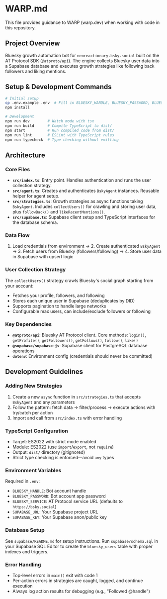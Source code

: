 # WARP.md

This file provides guidance to WARP (warp.dev) when working with code in this repository.

## Project Overview

Bluesky growth automation bot for `neoreactionary.bsky.social` built on the AT Protocol SDK (`@atproto/api`). The engine collects Bluesky user data into a Supabase database and executes growth strategies like following back followers and liking mentions.

## Setup & Development Commands

```bash
# Initial setup
cp .env.example .env  # Fill in BLUESKY_HANDLE, BLUESKY_PASSWORD, BLUESKY_SERVICE
npm install

# Development
npm run dev        # Watch mode with tsx
npm run build      # Compile TypeScript to dist/
npm start          # Run compiled code from dist/
npm run lint       # ESLint with TypeScript rules
npm run typecheck  # Type checking without emitting
```

## Architecture

### Core Files

- **`src/index.ts`**: Entry point. Handles authentication and runs the user collection strategy.
- **`src/agent.ts`**: Creates and authenticates `BskyAgent` instances. Reusable helper for agent setup.
- **`src/strategies.ts`**: Growth strategies as async functions taking `BskyAgent`. Includes `collectUsers()` for crawling and storing user data, plus `followBack()` and `likeRecentMentions()`.
- **`src/supabase.ts`**: Supabase client setup and TypeScript interfaces for the database schema.

### Data Flow

1. Load credentials from environment → 2. Create authenticated `BskyAgent` → 3. Fetch users from Bluesky (followers/following) → 4. Store user data in Supabase with upsert logic

### User Collection Strategy

The `collectUsers()` strategy crawls Bluesky's social graph starting from your account:
- Fetches your profile, followers, and following
- Stores each unique user in Supabase (deduplicates by DID)
- Supports pagination to handle large networks
- Configurable max users, can include/exclude followers or following

### Key Dependencies

- **`@atproto/api`**: Bluesky AT Protocol client. Core methods: `login()`, `getProfile()`, `getFollowers()`, `getFollows()`, `follow()`, `like()`
- **`@supabase/supabase-js`**: Supabase client for PostgreSQL database operations
- **`dotenv`**: Environment config (credentials should never be committed)

## Development Guidelines

### Adding New Strategies

1. Create a new `async` function in `src/strategies.ts` that accepts `BskyAgent` and any parameters
2. Follow the pattern: fetch data → filter/process → execute actions with try/catch per action
3. Import and call from `src/index.ts` with error handling

### TypeScript Configuration

- Target: ES2022 with strict mode enabled
- Module: ES2022 (use `import`/`export`, not `require`)
- Output: `dist/` directory (gitignored)
- Strict type checking is enforced—avoid `any` types

### Environment Variables

Required in `.env`:
- `BLUESKY_HANDLE`: Bot account handle
- `BLUESKY_PASSWORD`: Bot account app password
- `BLUESKY_SERVICE`: AT Protocol service URL (defaults to `https://bsky.social`)
- `SUPABASE_URL`: Your Supabase project URL
- `SUPABASE_KEY`: Your Supabase anon/public key

### Database Setup

See `supabase/README.md` for setup instructions. Run `supabase/schema.sql` in your Supabase SQL Editor to create the `bluesky_users` table with proper indexes and triggers.

### Error Handling

- Top-level errors in `main()` exit with code 1
- Per-action errors in strategies are caught, logged, and continue execution
- Always log action results for debugging (e.g., "Followed @handle")
